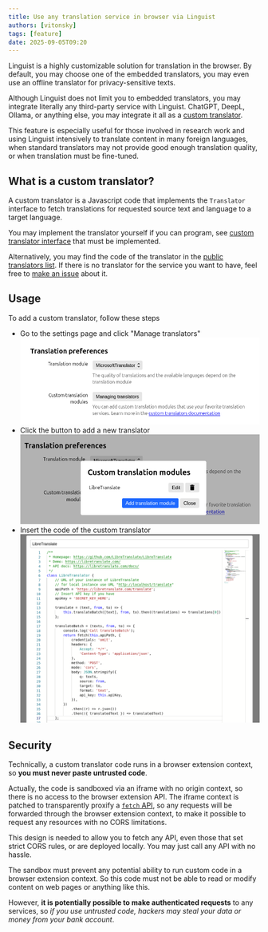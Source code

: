 ```yaml
---
title: Use any translation service in browser via Linguist
authors: [vitonsky]
tags: [feature]
date: 2025-09-05T09:20
---
```


Linguist is a highly customizable solution for translation in the browser. By default, you may choose one of the embedded translators, you may even use an offline translator for privacy-sensitive texts.

Although Linguist does not limit you to embedded translators, you may integrate literally any third-party service with Linguist. ChatGPT, DeepL, Ollama, or anything else, you may integrate it all as a [custom translator](/docs/CustomTranslator).

This feature is especially useful for those involved in research work and using Linguist intensively to translate content in many foreign languages, when standard translators may not provide good enough translation quality, or when translation must be fine-tuned.

<!-- truncate -->

## What is a custom translator?

A custom translator is a Javascript code that implements the `Translator` interface to fetch translations for requested source text and language to a target language.

You may implement the translator yourself if you can program, see [custom translator interface](/docs/CustomTranslator) that must be implemented.

Alternatively, you may find the code of the translator in the [public translators list](https://github.com/translate-tools/linguist-translators). If there is no translator for the service you want to have, feel free to [make an issue](https://github.com/translate-tools/linguist-translators/issues/new/choose) about it.

## Usage

To add a custom translator, follow these steps

- Go to the settings page and click "Manage translators" ![](settings.png)
- Click the button to add a new translator ![](./custom-translators-list.png)
- Insert the code of the custom translator ![](./custom-translator-editor.png)

## Security

Technically, a custom translator code runs in a browser extension context, so **you must never paste untrusted code**.

Actually, the code is sandboxed via an iframe with no origin context, so there is no access to the browser extension API. The iframe context is patched to transparently proxify a [`fetch` API](https://developer.mozilla.org/en-US/docs/Web/API/Fetch_API), so any requests will be forwarded through the browser extension context, to make it possible to request any resources with no CORS limitations.

This design is needed to allow you to fetch any API, even those that set strict CORS rules, or are deployed locally. You may just call any API with no hassle.

The sandbox must prevent any potential ability to run custom code in a browser extension context. So this code must not be able to read or modify content on web pages or anything like this.

However, **it is potentially possible to make authenticated requests** to any services, so *if you use untrusted code, hackers may steal your data or money from your bank account*.